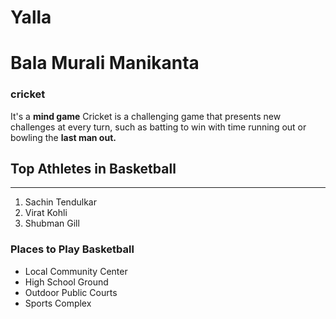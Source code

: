 # Yalla
# Bala Murali Manikanta
### cricket

It's a **mind game** Cricket is a challenging game that presents new challenges at every turn, such as batting to win with time running out or bowling the **last man out.**

## Top Athletes in Basketball

---

1. Sachin Tendulkar
2. Virat Kohli
3. Shubman Gill

### Places to Play Basketball

- Local Community Center
- High School Ground
- Outdoor Public Courts
- Sports Complex